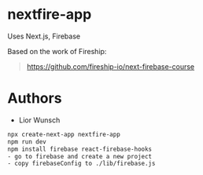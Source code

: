 # nextfire-app

Uses Next.js, Firebase

Based on the work of Fireship:</br>
> https://github.com/fireship-io/next-firebase-course

# Authors
- Lior Wunsch

```bash
npx create-next-app nextfire-app
npm run dev
npm install firebase react-firebase-hooks
- go to firebase and create a new project
- copy firebaseConfig to ./lib/firebase.js
```
